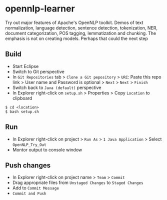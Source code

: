 # opennlp-learner

Try out major features of Apache's OpenNLP toolkit. Demos of text normalization, language detection, sentence detection, tokenization, NER, document categorization, POS tagging, lemmatization and chunking. The emphasis is not on creating models. Perhaps that could the next step

## Build


* Start Eclipse
* Switch to Git perspective
* In `Git Repositories` tab > `Clone a Git pepository` > `URI`: Paste this repo link > User name and Password is optional > `Next` > `Next` > `Finish`
* Switch back to `Java (default)` perspective
* In Explorer right-click on `setup.sh` > Properties > Copy `Location` to clipboard

```
$ cd <location>
$ bash setup.sh
```

## Run

* In Explorer right-click on project > `Run As` > `1 Java Application` > Select `OpenNLP_Try_Out`
* Montor output to console window

## Push changes

* In Explorer right-click on project name > `Team` > `Commit`
* Drag appropriate files from `Unstaged Changes` to `Staged Changes`
* Add to `Commit Message`
* `Commit and Push`
